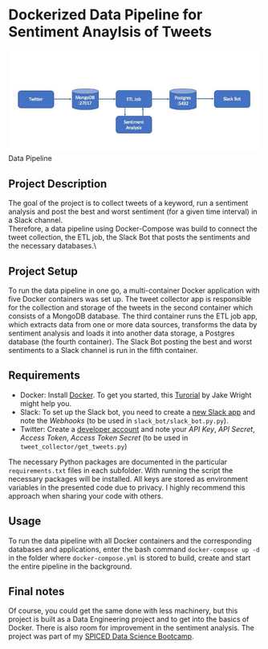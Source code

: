 # Dockerized Data Pipeline for Sentiment Anaylsis of Tweets
![data_pipeline](data_pipeline.jpg)\
Data Pipeline

## Project Description
The goal of the project is to collect tweets of a keyword, run a sentiment analysis and post the best and worst sentiment (for a given time interval) in a Slack channel.\
Therefore, a data pipeline using Docker-Compose was build to connect the tweet collection, the ETL job, the Slack Bot that posts the sentiments and the necessary databases.\

## Project Setup
To run the data pipeline in one go, a multi-container Docker application with five Docker containers was set up. The tweet collector app is responsible for the collection and storage of the tweets in the second container which consists of a MongoDB database. The third container runs the ETL job app, which extracts data from one or more data sources, transforms the data by sentiment analysis and loads it into another data storage, a Postgres database (the fourth container). The Slack Bot posting the best and worst sentiments to a Slack channel is run in the fifth container.

## Requirements
* Docker: Install [Docker](https://docs.docker.com/). To get you started, this [Turorial](https://www.youtube.com/watch?v=YFl2mCHdv24&t=3s&ab_channel=JakeWright) by Jake Wright might help you.
* Slack: To set up the Slack bot, you need to create a [new Slack app](https://api.slack.com/apps) and note the *Webhooks* (to be used in `slack_bot/slack_bot.py.py`).
* Twitter: Create a [developer account](apps.twitter.com) and note your *API Key*, *API Secret*, *Access Token*, *Access Token Secret* (to be used in `tweet_collector/get_tweets.py`)

The necessary Python packages are documented in the particular `requirements.txt` files in each subfolder. With running the script the necessary packages will be installed. All keys are stored as environment variables in the presented code due to privacy. I highly recommend this approach when sharing your code with others.

## Usage
To run the data pipeline with all Docker containers and the corresponding databases and applications, enter the bash command `docker-compose up -d` in the folder where `docker-compose.yml` is stored to build, create and start the entire pipeline in the background.

## Final notes
Of course, you could get the same done with less machinery, but this project is built as a Data Engineering project and to get into the basics of Docker. There is also room for improvement in the sentiment analysis. The project was part of my [SPICED Data Science Bootcamp](https://www.spiced-academy.com/en/program/data-science).